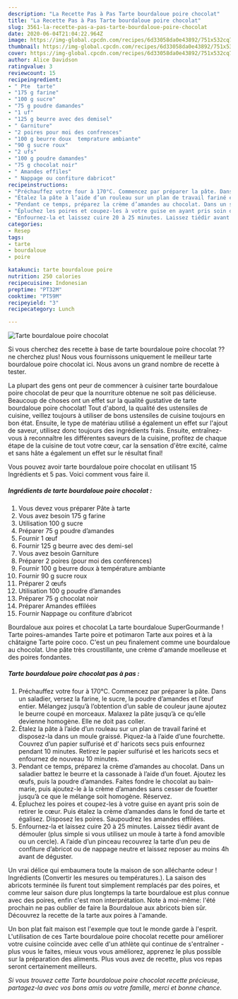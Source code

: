 ```yaml
---
description: "La Recette Pas à Pas Tarte bourdaloue poire chocolat"
title: "La Recette Pas à Pas Tarte bourdaloue poire chocolat"
slug: 3561-la-recette-pas-a-pas-tarte-bourdaloue-poire-chocolat
date: 2020-06-04T21:04:22.964Z
image: https://img-global.cpcdn.com/recipes/6d33058da0e43892/751x532cq70/tarte-bourdaloue-poire-chocolat-photo-principale-de-la-recette.jpg
thumbnail: https://img-global.cpcdn.com/recipes/6d33058da0e43892/751x532cq70/tarte-bourdaloue-poire-chocolat-photo-principale-de-la-recette.jpg
cover: https://img-global.cpcdn.com/recipes/6d33058da0e43892/751x532cq70/tarte-bourdaloue-poire-chocolat-photo-principale-de-la-recette.jpg
author: Alice Davidson
ratingvalue: 3
reviewcount: 15
recipeingredient:
- " Pte  tarte"
- "175 g farine"
- "100 g sucre"
- "75 g poudre damandes"
- "1 uf"
- "125 g beurre avec des demisel"
- " Garniture"
- "2 poires pour moi des confrences"
- "100 g beurre doux  temprature ambiante"
- "90 g sucre roux"
- "2 ufs"
- "100 g poudre damandes"
- "75 g chocolat noir"
- " Amandes effiles"
- " Nappage ou confiture dabricot"
recipeinstructions:
- "Préchauffez votre four à 170°C. Commencez par préparer la pâte. Dans un saladier, versez la farine, le sucre, la poudre d’amandes et l’œuf entier. Mélangez jusqu’à l’obtention d’un sable de couleur jaune ajoutez le beurre coupé en morceaux. Malaxez la pâte jusqu’à ce qu’elle devienne homogène. Elle ne doit pas coller."
- "Étalez la pâte à l’aide d’un rouleau sur un plan de travail fariné et disposez-la dans un moule graissé. Piquez-la à l’aide d’une fourchette. Couvrez d’un papier sulfurisé et d’ haricots secs puis enfournez pendant 10 minutes. Retirez le papier sulfurisé et les haricots secs et enfournez de nouveau 10 minutes."
- "Pendant ce temps, préparez la crème d’amandes au chocolat. Dans un saladier battez le beurre et la cassonade à l’aide d’un fouet. Ajoutez les œufs, puis la poudre d’amandes. Faites fondre le chocolat au bain-marie, puis ajoutez-le à la crème d’amandes sans cesser de fouetter jusqu’à ce que le mélange soit homogène. Réservez."
- "Épluchez les poires et coupez-les à votre guise en ayant pris soin de retirer le cœur. Puis étalez la crème d’amandes dans le fond de tarte et égalisez. Disposez les poires. Saupoudrez les amandes effilées."
- "Enfournez-la et laissez cuire 20 à 25 minutes. Laissez tiédir avant de démouler (plus simple si vous utilisez un moule à tarte à fond amovible ou un cercle). A l’aide d’un pinceau recouvrez la tarte d’un peu de confiture d’abricot ou de nappage neutre et laissez reposer au moins 4h avant de déguster."
categories:
- Resep
tags:
- tarte
- bourdaloue
- poire

katakunci: tarte bourdaloue poire 
nutrition: 250 calories
recipecuisine: Indonesian
preptime: "PT32M"
cooktime: "PT59M"
recipeyield: "3"
recipecategory: Lunch

---
```



![Tarte bourdaloue poire chocolat](https://img-global.cpcdn.com/recipes/6d33058da0e43892/751x532cq70/tarte-bourdaloue-poire-chocolat-photo-principale-de-la-recette.jpg)

Si vous cherchez des recette à base de tarte bourdaloue poire chocolat ?? ne cherchez plus! Nous vous fournissons uniquement le meilleur tarte bourdaloue poire chocolat ici. Nous avons un grand nombre de recette à tester.

La plupart des gens ont peur de commencer à cuisiner tarte bourdaloue poire chocolat de peur que la nourriture obtenue ne soit pas délicieuse. Beaucoup de choses ont un effet sur la qualité gustative de tarte bourdaloue poire chocolat! Tout d'abord, la qualité des ustensiles de cuisine, veillez toujours à utiliser de bons ustensiles de cuisine toujours en bon état. Ensuite, le type de matériau utilisé a également un effet sur l'ajout de saveur, utilisez donc toujours des ingrédients frais. Ensuite, entraînez-vous à reconnaître les différentes saveurs de la cuisine, profitez de chaque étape de la cuisine de tout votre cœur, car la sensation d'être excité, calme et sans hâte a également un effet sur le résultat final!

<!--inarticleads1-->

Vous pouvez avoir tarte bourdaloue poire chocolat en utilisant 15 Ingrédients et 5 pas. Voici comment vous faire il.

##### Ingrédients de tarte bourdaloue poire chocolat :

1. Vous devez vous préparer  Pâte à tarte
1. Vous avez besoin 175 g farine
1. Utilisation 100 g sucre
1. Préparer 75 g poudre d’amandes
1. Fournir 1 œuf
1. Fournir 125 g beurre avec des demi-sel
1. Vous avez besoin  Garniture
1. Préparer 2 poires (pour moi des conférences)
1. Fournir 100 g beurre doux à température ambiante
1. Fournir 90 g sucre roux
1. Préparer 2 œufs
1. Utilisation 100 g poudre d’amandes
1. Préparer 75 g chocolat noir
1. Préparer  Amandes effilées
1. Fournir  Nappage ou confiture d’abricot


Bourdaloue aux poires et chocolat La tarte bourdaloue SuperGourmande ! Tarte poires-amandes Tarte poire et potimaron Tarte aux poires et à la châtaigne Tarte poire coco. C&#39;est un peu finalement comme une bourdaloue au chocolat. Une pâte très croustillante, une crème d&#39;amande moelleuse et des poires fondantes. 

<!--inarticleads2-->

##### Tarte bourdaloue poire chocolat pas à pas :

1. Préchauffez votre four à 170°C. Commencez par préparer la pâte. Dans un saladier, versez la farine, le sucre, la poudre d’amandes et l’œuf entier. Mélangez jusqu’à l’obtention d’un sable de couleur jaune ajoutez le beurre coupé en morceaux. Malaxez la pâte jusqu’à ce qu’elle devienne homogène. Elle ne doit pas coller.
1. Étalez la pâte à l’aide d’un rouleau sur un plan de travail fariné et disposez-la dans un moule graissé. Piquez-la à l’aide d’une fourchette. Couvrez d’un papier sulfurisé et d’ haricots secs puis enfournez pendant 10 minutes. Retirez le papier sulfurisé et les haricots secs et enfournez de nouveau 10 minutes.
1. Pendant ce temps, préparez la crème d’amandes au chocolat. Dans un saladier battez le beurre et la cassonade à l’aide d’un fouet. Ajoutez les œufs, puis la poudre d’amandes. Faites fondre le chocolat au bain-marie, puis ajoutez-le à la crème d’amandes sans cesser de fouetter jusqu’à ce que le mélange soit homogène. Réservez.
1. Épluchez les poires et coupez-les à votre guise en ayant pris soin de retirer le cœur. Puis étalez la crème d’amandes dans le fond de tarte et égalisez. Disposez les poires. Saupoudrez les amandes effilées.
1. Enfournez-la et laissez cuire 20 à 25 minutes. Laissez tiédir avant de démouler (plus simple si vous utilisez un moule à tarte à fond amovible ou un cercle). A l’aide d’un pinceau recouvrez la tarte d’un peu de confiture d’abricot ou de nappage neutre et laissez reposer au moins 4h avant de déguster.


Un vrai délice qui embaumera toute la maison de son alléchante odeur ! Ingrédients (Convertir les mesures ou températures.). La saison des abricots terminée ils furent tout simplement remplacés par des poires, et comme leur saison dure plus longtemps la tarte bourdaloue est plus connue avec des poires, enfin c&#39;est mon interprétation. Note à moi-même: l&#39;été prochain ne pas oublier de faire la Bourdaloue aux abricots bien sûr. Découvrez la recette de la tarte aux poires à l&#39;amande. 

<!--inarticleads1-->

<p>
Un bon plat fait maison est l'exemple que tout le monde garde à l'esprit. L'utilisation de ces Tarte bourdaloue poire chocolat recette pour améliorer votre cuisine coïncide avec celle d'un athlète qui continue de s'entraîner - plus vous le faites, mieux vous vous améliorez, apprenez le plus possible sur la préparation des aliments. Plus vous avez de recette, plus vos repas seront certainement meilleurs.
</p>

<p>
<i>Si vous trouvez cette Tarte bourdaloue poire chocolat recette précieuse, partagez-la avec vos bons amis ou votre famille, merci et bonne chance.</i>
</p>

